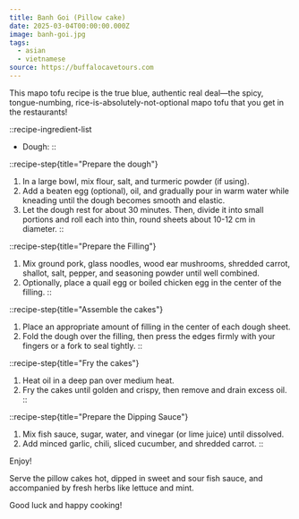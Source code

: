 ```yaml
---
title: Banh Goi (Pillow cake)
date: 2025-03-04T00:00:00.000Z
image: banh-goi.jpg
tags:
  - asian
  - vietnamese
source: https://buffalocavetours.com
---
```


This mapo tofu recipe is the true blue, authentic real deal—the spicy, tongue-numbing, rice-is-absolutely-not-optional mapo tofu that you get in the restaurants!

<!--more-->

::recipe-ingredient-list
- Dough:
::

::recipe-step{title="Prepare the dough"}
1. In a large bowl, mix flour, salt, and turmeric powder (if using).
2. Add a beaten egg (optional), oil, and gradually pour in warm water while kneading until the dough becomes smooth and elastic.
3. Let the dough rest for about 30 minutes. Then, divide it into small portions and roll each into thin, round sheets about 10-12 cm in diameter.
::

::recipe-step{title="Prepare the Filling"}
1. Mix ground pork, glass noodles, wood ear mushrooms, shredded carrot, shallot, salt, pepper, and seasoning powder until well combined.
2. Optionally, place a quail egg or boiled chicken egg in the center of the filling.
::

::recipe-step{title="Assemble the cakes"}
1. Place an appropriate amount of filling in the center of each dough sheet.
2. Fold the dough over the filling, then press the edges firmly with your fingers or a fork to seal tightly.
::

::recipe-step{title="Fry the cakes"}
1. Heat oil in a deep pan over medium heat.
2. Fry the cakes until golden and crispy, then remove and drain excess oil.
::

::recipe-step{title="Prepare the Dipping Sauce"}
1. Mix fish sauce, sugar, water, and vinegar (or lime juice) until dissolved.
2. Add minced garlic, chili, sliced cucumber, and shredded carrot.
::

Enjoy!

Serve the pillow cakes hot, dipped in sweet and sour fish sauce, and accompanied by fresh herbs like lettuce and mint.

Good luck and happy cooking!
